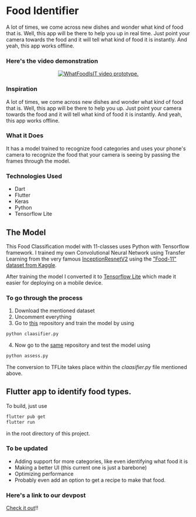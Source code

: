# Food Identifier

A lot of times, we come across new dishes and wonder what kind of food that is. Well, this app will be there to help you up in real time. Just point your camera towards the food and it will tell what kind of food it is instantly. And yeah, this app works offline.

### Here's the video demonstration
<p align="center">
  <a href="https://youtu.be/T66tSbLFoqM"><img src="https://img.youtube.com/vi/T66tSbLFoqM/0.jpg" alt="WhatFoodIsIT video prototype."></a>
</p>

### Inspiration
A lot of times, we come across new dishes and wonder what kind of food that is. Well, this app will be there to help you up. Just point your camera towards the food and it will tell what kind of food it is instantly. And yeah, this app works offline.

### What it Does
It has a model trained to recognize food categories and uses your phone's camera to recognize the food that your camera is seeing by passing the frames through the model.

### Technologies Used
- Dart
- Flutter
- Keras
- Python
- Tensorflow Lite

## The Model
This Food Classification model with 11-classes uses Python with Tensorflow framework. I trained my own Convolutional Neural Network using Transfer Learning from the very famous [InceptionResnetV2](https://keras.io/api/applications/inceptionresnetv2/) using the ["Food-11" dataset from Kaggle](https://www.kaggle.com/trolukovich/food11-image-dataset).

After training the model I converted it to [Tensorflow Lite](https://www.tensorflow.org/lite) which made it easier for deploying on a mobile device.
### To go through the process
1. Download the mentioned dataset
2. Uncomment everything
3. Go to [this](https://github.com/Triparna-Ganguly/Food-Classifier) repository and train the model by using 
```bash
python claasifier.py
```
4. Now go to the [same](https://github.com/Triparna-Ganguly/Food-Classifier) repository and test the model using 
```bash
python assess.py
```

The conversion to TFLite takes place within the *claasifier.py* file mentioned above.


## Flutter app to identify food types.

To build, just use
```bash
flutter pub get
flutter run
```
in the root directory of this project.

### To be updated

* Adding support for more categories, like even identifying what food it is
* Making a better UI (this current one is just a barebone)
* Optimizing performance
* Probably even add an option to get a recipe to make that food.

### Here's a link to our devpost
[Check it out](https://devpost.com/software/whatfoodisit)!!
